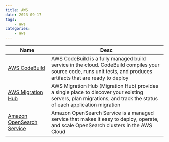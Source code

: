 ```yaml
---
title: AWS
date: 2023-09-17
tags:
	- aws
categories: 
	- aws 
---
```

| Name | Desc |
| --- | --- |
| [AWS CodeBuild](https://docs.aws.amazon.com/codebuild/latest/userguide/welcome.html) | AWS CodeBuild is a fully managed build service in the cloud. CodeBuild compiles your source code, runs unit tests, and produces artifacts that are ready to deploy |
| [AWS Migration Hub](https://docs.aws.amazon.com/migrationhub/latest/ug/whatishub.html) | AWS Migration Hub (Migration Hub) provides a single place to discover your existing servers, plan migrations, and track the status of each application migration |
| [Amazon OpenSearch Service](https://docs.aws.amazon.com/opensearch-service/latest/developerguide/what-is.html) | Amazon OpenSearch Service is a managed service that makes it easy to deploy, operate, and scale OpenSearch clusters in the AWS Cloud |

